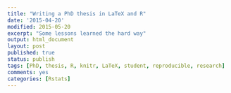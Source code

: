 ```yaml
---
title: "Writing a PhD thesis in LaTeX and R"
date: '2015-04-20'
modified: 2015-05-20
excerpt: "Some lessons learned the hard way"
output: html_document
layout: post
published: true
status: publish
tags: [PhD, thesis, R, knitr, LaTeX, student, reproducible, research]
comments: yes
categories: [Rstats]
---
```

 












